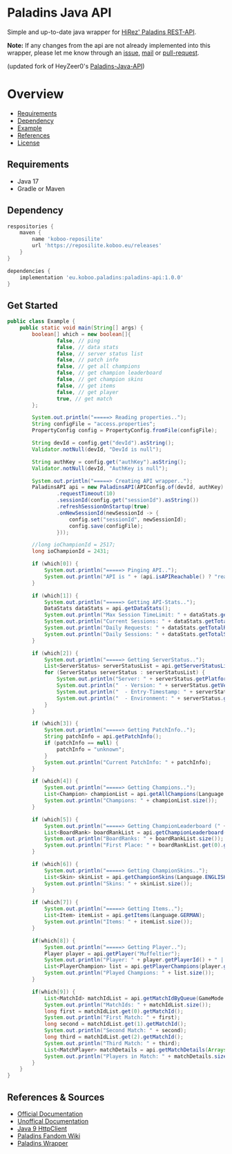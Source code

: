 # Paladins Java API

Simple and up-to-date java wrapper for [HiRez' Paladins REST-API](https://www.paladins.com/).

**Note:** If any changes from the api are not already implemented into this wrapper, please let me know through
an [issue](/issues), [mail](mailto://admin@koboo.eu) or [pull-request](/pulls).

(updated fork of HeyZeer0's [Paladins-Java-API](https://github.com/HeyZeer0/Paladins-Java-API))

# Overview

- [Requirements](#requirements)
- [Dependency](#dependency)
- [Example](#get-started)
- [References](#references--sources)
- [License](/LICENSE)

## Requirements

- Java 17
- Gradle or Maven

## Dependency

````groovy
respositories {
    maven {
        name 'koboo-reposilite'
        url 'https://reposilite.koboo.eu/releases'
    }
}

dependencies {
    implementation 'eu.koboo.paladins:paladins-api:1.0.0'
}
````

## Get Started

````java
public class Example {
    public static void main(String[] args) {
        boolean[] which = new boolean[]{
                false, // ping
                false, // data stats
                false, // server status list
                false, // patch info
                false, // get all champions
                false, // get champion leaderboard
                false, // get champion skins
                false, // get items
                false, // get player
                true, // get match
        };

        System.out.println("=====> Reading properties..");
        String configFile = "access.properties";
        PropertyConfig config = PropertyConfig.fromFile(configFile);

        String devId = config.get("devId").asString();
        Validator.notNull(devId, "DevId is null");

        String authKey = config.get("authKey").asString();
        Validator.notNull(devId, "AuthKey is null");

        System.out.println("=====> Creating API wrapper..");
        PaladinsAPI api = new PaladinsAPI(APIConfig.of(devId, authKey)
                .requestTimeout(10)
                .sessionId(config.get("sessionId").asString())
                .refreshSessionOnStartup(true)
                .onNewSessionId(newSessionId -> {
                    config.set("sessionId", newSessionId);
                    config.save(configFile);
                }));

        //long ioChampionId = 2517;
        long ioChampionId = 2431;

        if (which[0]) {
            System.out.println("=====> Pinging API..");
            System.out.println("API is " + (api.isAPIReachable() ? "reachable" : "not reachable") + ".");
        }

        if (which[1]) {
            System.out.println("=====> Getting API-Stats..");
            DataStats dataStats = api.getDataStats();
            System.out.println("Max Session TimeLimit: " + dataStats.getSessionTimeLimit());
            System.out.println("Current Sessions: " + dataStats.getTotalSessionsActive() + "/" + dataStats.getConcurrentSessionLimit());
            System.out.println("Daily Requests: " + dataStats.getTotalRequestToday() + "/" + dataStats.getDailyRequestLimit());
            System.out.println("Daily Sessions: " + dataStats.getTotalSessionsToday() + "/" + dataStats.getDailySessionLimit());
        }

        if (which[2]) {
            System.out.println("=====> Getting ServerStatus..");
            List<ServerStatus> serverStatusList = api.getServerStatusList();
            for (ServerStatus serverStatus : serverStatusList) {
                System.out.println("Server: " + serverStatus.getPlatform().name() + " | " + serverStatus.getStatusText());
                System.out.println("  - Version: " + serverStatus.getVersion());
                System.out.println("  - Entry-Timestamp: " + serverStatus.getEntryTimeStamp());
                System.out.println("  - Environment: " + serverStatus.getEnvironment().name());
            }
        }

        if (which[3]) {
            System.out.println("=====> Getting PatchInfo..");
            String patchInfo = api.getPatchInfo();
            if (patchInfo == null) {
                patchInfo = "unknown";
            }
            System.out.println("Current PatchInfo: " + patchInfo);
        }

        if (which[4]) {
            System.out.println("=====> Getting Champions..");
            List<Champion> championList = api.getAllChampions(Language.ENGLISH);
            System.out.println("Champions: " + championList.size());
        }

        if (which[5]) {
            System.out.println("=====> Getting ChampionLeaderboard (" + ioChampionId + ")..");
            List<BoardRank> boardRankList = api.getChampionLeaderboard(ioChampionId);
            System.out.println("BoardRanks: " + boardRankList.size());
            System.out.println("First Place: " + boardRankList.get(0).getPlayerName());
        }

        if (which[6]) {
            System.out.println("=====> Getting ChampionSkins..");
            List<Skin> skinList = api.getChampionSkins(Language.ENGLISH, -1);
            System.out.println("Skins: " + skinList.size());
        }

        if (which[7]) {
            System.out.println("=====> Getting Items..");
            List<Item> itemList = api.getItems(Language.GERMAN);
            System.out.println("Items: " + itemList.size());
        }

        if(which[8]) {
            System.out.println("=====> Getting Player..");
            Player player = api.getPlayer("Muffeltier");
            System.out.println("Player: " + player.getPlayerId() + " | " + player.getPaladinsName() + " | " + player.getPlatformName());
            List<PlayerChampion> list = api.getPlayerChampions(player.getPlayerId());
            System.out.println("Played Champions: " + list.size());
        }

        if(which[9]) {
            List<MatchId> matchIdList = api.getMatchIdByQueue(GameMode.SIEGE_CASUAL.getQueueId(), System.currentTimeMillis(), Hours.TEN, null);
            System.out.println("MatchIds: " + matchIdList.size());
            long first = matchIdList.get(0).getMatchId();
            System.out.println("First Match: " + first);
            long second = matchIdList.get(1).getMatchId();
            System.out.println("Second Match: " + second);
            long third = matchIdList.get(2).getMatchId();
            System.out.println("Third Match: " + third);
            List<MatchPlayer> matchDetails = api.getMatchDetails(Arrays.asList(first, second, third));
            System.out.println("Players in Match: " + matchDetails.size());
        }
    }
}
````

## References & Sources

- [Official Documentation](https://docs.google.com/document/d/1OFS-3ocSx-1Rvg4afAnEHlT3917MAK_6eJTR6rzr-BM/edit)
- [Unoffical Documentation](https://github.com/luissilva1044894/hirez-api-docs)
- [Java 9 HttpClient](https://www.baeldung.com/java-9-http-client)
- [Paladins Fandom Wiki](https://paladins.fandom.com/wiki)
- [Paladins Wrapper](https://github.com/Cristian-Sknz/Paladins-Wrapper)
